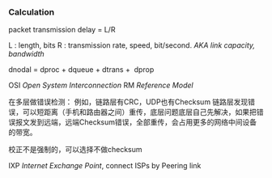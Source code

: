 
### Calculation

packet transmission delay = L/R

L : length, bits
R : transmission rate, speed, bit/second. *AKA link capacity, bandwidth*

dnodal = dproc + dqueue + dtrans +  dprop

OSI *Open System Interconnection* RM *Reference Model*

在多层做错误检测：
例如，链路层有CRC，UDP也有Checksum
链路层发现错误，可以短距离（手机和路由器之间）重传，底层问题底层自己先解决，如果把错误报文发到远端，远端Checksum错误，全部重传，会占用更多的网络中间设备的带宽。

校正不是强制的，可以选择不做checksum

IXP *Internet Exchange Point*, connect ISPs by Peering link
